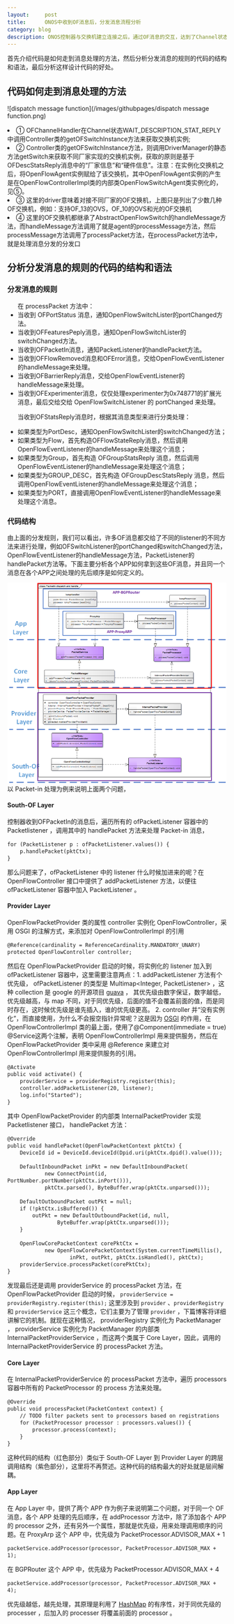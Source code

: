 ```yaml
---
layout:     post
title:      ONOS中收到OF消息后，分发消息流程分析
category: blog
description: ONOS控制器与交换机建立连接之后，通过OF消息的交互，达到了Channel状态机的稳定状态，这时候收到OF消息之后，将分发消息到各个模块处理。
---
```


首先介绍代码是如何走到消息处理的方法，然后分析分发消息的规则的代码的结构和语法，最后分析这样设计代码的好处。

## 代码如何走到消息处理的方法

![dispatch message function](/images/githubpages/dispatch message function.png)

<li>① OFChannelHandler在Channel状态WAIT_DESCRIPTION_STAT_REPLY中调用Controller类的getOFSwitchInstance方法来获取交换机实例;</li>
<li>② Controller类的getOFSwitchInstance方法，则调用DriverManager的静态方法getSwitch来获取不同厂家实现的交换机实例，获取的原则是基于OFDescStatsReply消息中的“厂家信息”和“硬件信息”。注意：在实例化交换机之后，将OpenFlowAgent实例赋给了该交换机，其中OpenFlowAgent实例的产生是在OpenFlowControllerImpl类的内部类OpenFlowSwitchAgent类实例化的，见⑤。</li>
<li>③ 这里的driver意味着对接不同厂家的OF交换机，上图只是列出了少数几种OF交换机，例如：支持OF_13的OVS，OF_10的OVS和光的OF交换机</li>
<li>④ 这里的OF交换机都继承了AbstractOpenFlowSwitch的handleMessage方法，而handleMessage方法调用了就是agent的processMessage方法，然后processMessage方法调用了processPacket方法，在processPacket方法中，就是处理消息分发的分发口</li>

## 分析分发消息的规则的代码的结构和语法
### 分发消息的规则
<ul> 在 processPacket 方法中：
<li>当收到 OFPortStatus 消息，通知OpenFlowSwitchLister的portChanged方法。</li>
<li>当收到OFFeaturesPeply消息，通知OpenFlowSwitchLister的switchChanged方法。</li>
<li>当收到OFPacketIn消息，通知PacketListener的handlePacket方法。</li>
<li>当收到OFFlowRemoved消息和OFError消息，交给OpenFlowEventListener的handleMessage来处理。</li>
<li>当收到OFBarrierReply消息，交给OpenFlowEventListener的handleMessage来处理。</li>
<li>当收到OFExperimenter消息，仅仅处理experimenter为0x748771的扩展光消息，最后交给交给 OpenFlowSwitchListener 的 portChanged 来处理。</li>   

当收到OFStatsReply消息时，根据其消息类型来进行分类处理：

<li>如果类型为PortDesc，通知OpenFlowSwitchLister的switchChanged方法；</li>
<li>如果类型为Flow，首先构造OFFlowStateReply消息，然后调用OpenFlowEventListener的handleMessage来处理这个消息；</li>
<li>如果类型为Group，首先构造 OFGroupStatsReply 消息，然后调用OpenFlowEventListener的handleMessage来处理这个消息；</li>
<li>如果类型为GROUP_DESC，首先构造 OFGroupDescStatsReply 消息，然后调用OpenFlowEventListener的handleMessage来处理这个消息；</li>
<li>如果类型为PORT，直接调用OpenFlowEventListener的handleMessage来处理这个消息。</li>
</ul>

### 代码结构
由上面的分发规则，我们可以看出，许多OF消息都交给了不同的listener的不同方法来进行处理，例如OFSwitchListener的portChanged和switchChanged方法，OpenFlowEventListener的handleMessage方法，PacketListener的handlePacket方法等。下面主要分析各个APP如何拿到这些OF消息，并且同一个消息在各个APP之间处理的先后顺序是如何定义的。

![packet-in-from-south-to-app](/images/githubpages/packet-in-from-south-to-app.png)
以 Packet-in 处理为例来说明上面两个问题，

#### South-OF Layer 
控制器收到OFPacketIn的消息后，遍历所有的 ofPacketListener 容器中的 Packetlistener ，调用其中的 handlePacket 方法来处理 Packet-in 消息，

    for (PacketListener p : ofPacketListener.values()) {
        p.handlePacket(pktCtx);
    }
那么问题来了，ofPacketListener 中的 listener 什么时候加进来的呢？在 OpenFlowController 接口中提供了 addPacketListener 方法，以便往 ofPacketListener 容器中加入 PacketListener 。

#### Provider Layer 
OpenFlowPacketProvider 类的属性 controller 实例化 OpenFlowController，采用 OSGI 的注解方式，来添加对 OpenFlowControllerImpl 的引用

    @Reference(cardinality = ReferenceCardinality.MANDATORY_UNARY)
    protected OpenFlowController controller;
然后在 OpenFlowPacketProvider 启动的时候，将实例化的 listener 加入到 ofPacketListener 容器中，这里需要注意两点：1. addPacketListener 方法有个优先级， ofPacketListener 的类型是 Multimap<Integer, PacketListener> ，这种 collection 是 google 的开源项目 [guava](http://ifeve.com/google-guava-newcollectiontypes/) ， 其优先级由数字保证，数字越低，优先级越高，与 map 不同，对于同优先级，后面的值不会覆盖前面的值，而是同时存在，这时候优先级是谁先插入，谁的优先级更高。 2. controller 并“没有实例化”，而直接使用，为什么不会报空指针异常呢？这是因为 [OSGI](https://osgi.org/download/r4-v4.2-cmpn-draft-20090310.pdf) 的作用，在 OpenFlowControllerImpl 类的最上面，使用了@Component(immediate = true) @Service这两个注解，表明 OpenFlowControllerImpl 用来提供服务，然后在 OpenFlowPacketProvider 类中采用 @Reference 来建立对 OpenFlowControllerImpl 用来提供服务的引用。

    @Activate
    public void activate() {
        providerService = providerRegistry.register(this);
        controller.addPacketListener(20, listener);
        log.info("Started");
    }
其中 OpenFlowPacketProvider 的内部类 InternalPacketProvider 实现 Packetlistener 接口， handlePacket 方法：

    @Override
    public void handlePacket(OpenFlowPacketContext pktCtx) {
        DeviceId id = DeviceId.deviceId(Dpid.uri(pktCtx.dpid().value()));

        DefaultInboundPacket inPkt = new DefaultInboundPacket(
                new ConnectPoint(id, PortNumber.portNumber(pktCtx.inPort())),
                pktCtx.parsed(), ByteBuffer.wrap(pktCtx.unparsed()));

        DefaultOutboundPacket outPkt = null;
        if (!pktCtx.isBuffered()) {
            outPkt = new DefaultOutboundPacket(id, null,
                    ByteBuffer.wrap(pktCtx.unparsed()));
        }

        OpenFlowCorePacketContext corePktCtx =
                new OpenFlowCorePacketContext(System.currentTimeMillis(),
                        inPkt, outPkt, pktCtx.isHandled(), pktCtx);
        providerService.processPacket(corePktCtx);
    }
发现最后还是调用 providerService 的 processPacket 方法，在 OpenFlowPacketProvider 启动的时候， `providerService = providerRegistry.register(this);` 这里涉及到 `provider` 、`providerRegistry` 和 `providerService` 这三个概念，它们主要为了管理 `provider` ，下篇博客将详细讲解它的机制。就现在这种情况， providerRegistry 实例化为 PacketManager ， providerService 实例化为 PacketManager 的内部类 InternalPacketProviderService ，而这两个类属于 Core Layer，因此，调用的 InternalPacketProviderService 的 processPacket 方法。

#### Core Layer
在 InternalPacketProviderService 的 processPacket 方法中，遍历 processors 容器中所有的 PacketProcessor 的 process 方法来处理。

    @Override
    public void processPacket(PacketContext context) {
        // TODO filter packets sent to processors based on registrations
        for (PacketProcessor processor : processors.values()) {
            processor.process(context);
        }
    }
这种代码的结构（红色部分）类似于 South-OF Layer 到 Provider Layer 的跨层调用结构（紫色部分），这里将不再赘述。这种代码的结构最大的好处就是层间解耦。

#### App Layer
在 App Layer 中，提供了两个 APP 作为例子来说明第二个问题，对于同一个 OF 消息，各个 APP 处理的先后顺序，在 addProcessor 方法中，除了添加各个 APP 的 processor 之外，还有另外一个属性，那就是优先级，用来处理调用顺序的问题。在 ProxyArp 这个 APP 中，优先级为 PacketProcessor.ADVISOR_MAX + 1 

    packetService.addProcessor(processor, PacketProcessor.ADVISOR_MAX + 1);
在 BGPRouter 这个 APP 中，优先级为 PacketProcessor.ADVISOR_MAX + 4

    packetService.addProcessor(processor, PacketProcessor.ADVISOR_MAX + 4);
优先级越低，越先处理，其原理是利用了 [HashMap][] 的有序性，对于同优先级的 processer ，后加入的 processer 将覆盖前面的 processor 。




[HashMap]:http://stackoverflow.com/questions/24372257/implementing-priority-queue-using-hashmap "HashMap"

